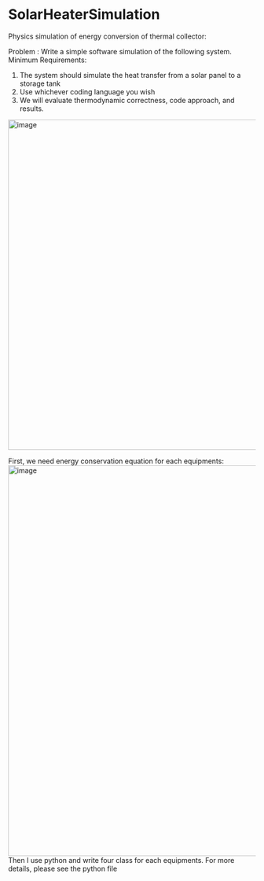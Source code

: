 # SolarHeaterSimulation
Physics simulation of energy conversion of thermal collector:

Problem : 
Write a simple software simulation of the following system.
Minimum Requirements:
1. The system should simulate the heat transfer from a solar panel to a storage tank
2. Use whichever coding language you wish
3. We will evaluate thermodynamic correctness, code approach, and results.

<img width="672" alt="image" src="https://user-images.githubusercontent.com/89375316/159527889-b28b0fef-e9b4-4756-808b-8a1769147d77.png">

First, we need energy conservation equation for each equipments:
<img width="795" alt="image" src="https://user-images.githubusercontent.com/89375316/159528381-f9b299f1-3cd4-48d7-b34d-cc10b4e7e348.png">
Then I use python and write four class for each equipments.
For more details, please see the python file
